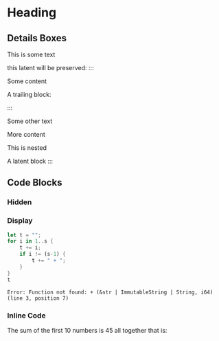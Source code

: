 # Heading

## Details Boxes

This is some text

this latent will be preserved:
:::

<div role="alert" class="alert alert-info">

Some content

</div>

A trailing block:

:::

Some other text


<div class="alert alert-info">

More content

<div class="tip">

This is nested

</div>

</div>

A latent block
:::

## Code Blocks

### Hidden


### Display

<div class="rhai-display">

```rust
let t = "";
for i in 1..s {
    t += i;
    if i != (s-1) {
        t += " + ";
    }
}
t
```
<div class="rhai-out">

```
Error: Function not found: + (&str | ImmutableString | String, i64) (line 3, position 7)
```
</div>
</div>

### Inline Code

The sum of the first 10 numbers is 45 all together that is: 